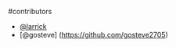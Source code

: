 #contributors
- [@larrick](https://github.com/larrick12)
- [@gosteve] (https://github.com/gosteve2705)
